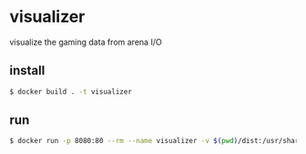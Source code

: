 # visualizer

visualize the gaming data from arena I/O

## install 

```bash
$ docker build . -t visualizer
```

## run

```bash
$ docker run -p 8080:80 --rm --name visualizer -v $(pwd)/dist:/usr/share/nginx/html:ro -d nginx
```
